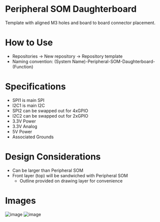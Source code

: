 # Peripheral SOM Daughterboard
Template with aligned M3 holes and board to board connector placement.

# How to Use
- Repositories -> New repository -> Repository template
- Naming convention: (System Name)-Peripheral-SOM-Daughterboard-(Function)

# Specifications
- SPI1 is main SPI
- I2C1 is main I2C
- SPI2 can be swapped out for 4xGPIO
- I2C2 can be swapped out for 2xGPIO
- 3.3V Power
- 3.3V Analog
- 5V Power
- Associated Grounds

# Design Considerations
- Can be larger than Peripheral SOM
- Front layer (top) will be sandwiched with Peripheral SOM
  - Outline provided on drawing layer for convenience

# Images
![image](https://github.com/lhr-solar/Peripheral-SOM-Daughterboard-Template/assets/89665539/a94c2161-674a-4dec-a41e-15f87d97375c)
![image](https://github.com/lhr-solar/Peripheral-SOM-Daughterboard-Template/assets/89665539/f9905dd1-f083-41d3-b77d-e2b347df0191)
